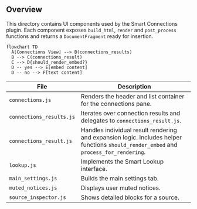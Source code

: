 ## Overview

This directory contains UI components used by the Smart Connections plugin. Each component exposes `build_html`, `render` and `post_process` functions and returns a `DocumentFragment` ready for insertion.

```mermaid
flowchart TD
  A[Connections View] --> B(connections_results)
  B --> C(connections_result)
  C --> D{should_render_embed?}
  D -- yes --> E[embed content]
  D -- no --> F[text content]
```

| File | Description |
| ---- | ----------- |
| `connections.js` | Renders the header and list container for the connections pane. |
| `connections_results.js` | Iterates over connection results and delegates to `connections_result.js`. |
| `connections_result.js` | Handles individual result rendering and expansion logic. Includes helper functions `should_render_embed` and `process_for_rendering`. |
| `lookup.js` | Implements the Smart Lookup interface. |
| `main_settings.js` | Builds the main settings tab. |
| `muted_notices.js` | Displays user muted notices. |
| `source_inspector.js` | Shows detailed blocks for a source. |
